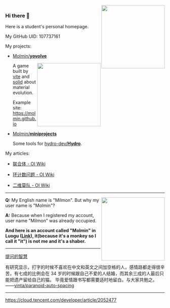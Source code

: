 <img align="right" src="https://github-readme-stats.vercel.app/api?username=Molmin&show_icons=true" height="200px" />

### Hi there 👋

Here is a student's personal homepage.

<!-- My site: <https://molmin.github.io/> -->

My GitHub UID: 107737161

My projects:

- [Molmin/**yovolve**](https://github.com/Molmin/yovolve)
  
  <img align="right" src="https://github-readme-stats.vercel.app/api/top-langs/?username=Molmin&layout=compact&show_icons=true" height="200px" />

  A game built by [vite](https://vitejs.dev/) and [solid](https://www.solidjs.com/) about material evolution.
  
  Example site: https://molmin.github.io

- [Molmin/**miniprojects**](https://github.com/Molmin/miniprojects)
  
  Some tools for [hydro-dev/**Hydro**](https://github.com/hydro-dev/Hydro).

My articles:

- [联合体 - OI Wiki](https://github.com/OI-wiki/OI-wiki/blob/master/docs/lang/union.md)

- [环计数问题 - OI Wiki](https://github.com/OI-wiki/OI-wiki/blob/master/docs/graph/rings-count.md)

- [二维莫队 - OI Wiki](https://github.com/OI-wiki/OI-wiki/blob/master/docs/misc/mo-algo-2dimen.md)

<!-- - **Web Site Systems**
  - [**Milmon Page**](https://github.com/Molmin/Milmon-Page) (Building...)
    
    Example Site: <https://molmin.github.io/> -->

<!-- - **Games**
  - [**MilGet**](https://github.com/Molmin/MilGet) (Building...)
    
    Play it: <https://molmin.github.io/games/milget/> -->

<!-- - **Web Project**
  - [topan-dev/**Wordle**](https://github.com/topan-dev/wordle.git)
  
- **UI Frame Work**
  - [topan-dev/**TopanUI**](https://github.com/topan-dev/TopanUI.git)
    
    Main: 
    - [topan.css](https://topan-dev.github.io/TopanUI/topan.css)
    - [topan.js](https://topan-dev.github.io/TopanUI/topan.js) -->

---

<img align="right" src="https://github-readme-streak-stats.herokuapp.com/?user=Molmin" height="200px" />

**Q:** My English name is "Milmon". But why my user name is "Molmin"?

**A:** Because when I registered my account, user name "Milmon" was already occupied.

**And here is an account called "Molmin" in Luogu ([Link](https://www.luogu.com.cn/user/478528)), it(because it's a monkey so I call it "it") is not me and it's a shaber.**

---

[提问的智慧](https://github.com/ryanhanwu/How-To-Ask-Questions-The-Smart-Way/blob/main/README-zh_CN.md)

有研究显示，打字的时候不喜欢在中文和英文之间加空格的人，感情路都走得很辛苦，有七成的比例会在 34 岁的时候跟自己不爱的人结婚，而其余三成的人最后只能把遗产留给自己的猫。 毕竟爱情跟书写都需要适时地留白。与大家共勉之。——[vinta/paranoid-auto-spacing](https://github.com/vinta/pangu.js)

---

<https://cloud.tencent.com/developer/article/2052477>
